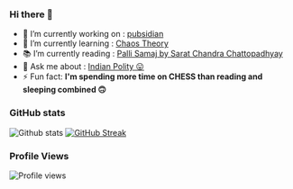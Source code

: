 ### Hi there 👋

<!--
**yoursamlan/yoursamlan** is a ✨ _special_ ✨ repository because its `README.md` (this file) appears on your GitHub profile.

Here are some ideas to get you started:-->

- 🔭 I’m currently working on : [pubsidian](https://github.com/yoursamlan/pubsidian)
- 🌱 I’m currently learning : [Chaos Theory](https://en.wikipedia.org/wiki/Chaos_theory)
- 📚 I’m currently reading : [Palli Samaj by Sarat Chandra Chattopadhyay](https://www.barnesandnoble.com/w/palli-samaj-sarat-chandra-chatterjee/1127890944)
- 💬 Ask me about : [Indian Polity 😛](https://legislative.gov.in/sites/default/files/COI.pdf)
- ⚡ Fun fact: **I'm spending more time on CHESS than reading and sleeping combined 🙃**

### GitHub stats

![Github stats](https://github-readme-stats.vercel.app/api?username=yoursamlan&theme=algolia&show_icons=true&count_private=false&include_all_commits=true&)
[![GitHub Streak](http://github-readme-streak-stats.herokuapp.com?user=yoursamlan&theme=dark)](https://amlan.netlify.app)

### Profile Views
![Profile views](https://gpvc.arturio.dev/yoursamlan)
 

